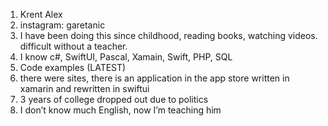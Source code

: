1. Krent Alex
2. instagram: garetanic
3. I have been doing this since childhood, reading books, watching videos. difficult without a teacher.
4. I know c#, SwiftUI, Pascal, Xamain, Swift, PHP, SQL
5. Code examples (LATEST)
6. there were sites, there is an application in the app store written in xamarin and rewritten in swiftui
7. 3 years of college dropped out due to politics
8. I don’t know much English, now I’m teaching him
